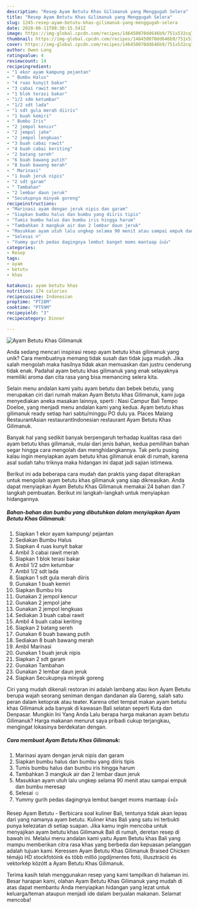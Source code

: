 ```yaml
---
description: "Resep Ayam Betutu Khas Gilimanuk yang Menggugah Selera"
title: "Resep Ayam Betutu Khas Gilimanuk yang Menggugah Selera"
slug: 1245-resep-ayam-betutu-khas-gilimanuk-yang-menggugah-selera
date: 2020-06-11T08:30:15.541Z
image: https://img-global.cpcdn.com/recipes/146450070dd646b9/751x532cq70/ayam-betutu-khas-gilimanuk-foto-resep-utama.jpg
thumbnail: https://img-global.cpcdn.com/recipes/146450070dd646b9/751x532cq70/ayam-betutu-khas-gilimanuk-foto-resep-utama.jpg
cover: https://img-global.cpcdn.com/recipes/146450070dd646b9/751x532cq70/ayam-betutu-khas-gilimanuk-foto-resep-utama.jpg
author: Owen Long
ratingvalue: 4
reviewcount: 14
recipeingredient:
- "1 ekor ayam kampung pejantan"
- " Bumbu Halus"
- "4 ruas kunyit bakar"
- "3 cabai rawit merah"
- "1 blok terasi bakar"
- "1/2 sdm ketumbar"
- "1/2 sdt lada"
- "1 sdt gula merah diiris"
- "1 buah kemiri"
- " Bumbu Iris"
- "2 jempol kencur"
- "2 jempol jahe"
- "2 jempol lengkuas"
- "3 buah cabai rawit"
- "4 buah cabai keriting"
- "2 batang sereh"
- "6 buah bawang putih"
- "8 buah bawang merah"
- " Marinasi"
- "1 buah jeruk nipis"
- "2 sdt garam"
- " Tambahan"
- "2 lembar daun jeruk"
- "Secukupnya minyak goreng"
recipeinstructions:
- "Marinasi ayam dengan jeruk nipis dan garam"
- "Siapkan bumbu halus dan bumbu yang diiris tipis"
- "Tumis bumbu halus dan bumbu iris hingga harum"
- "Tambahkan 3 mangkuk air dan 2 lembar daun jeruk"
- "Masukkan ayam utuh lalu ungkep selama 90 menit atau sampai empuk dan bumbu meresap"
- "Selesai ☺️"
- "Yummy gurih pedas dagingnya lembut banget moms mantaap 👍👍"
categories:
- Resep
tags:
- ayam
- betutu
- khas

katakunci: ayam betutu khas 
nutrition: 174 calories
recipecuisine: Indonesian
preptime: "PT28M"
cooktime: "PT59M"
recipeyield: "3"
recipecategory: Dinner

---
```



![Ayam Betutu Khas Gilimanuk](https://img-global.cpcdn.com/recipes/146450070dd646b9/751x532cq70/ayam-betutu-khas-gilimanuk-foto-resep-utama.jpg)

Anda sedang mencari inspirasi resep ayam betutu khas gilimanuk yang unik? Cara membuatnya memang tidak susah dan tidak juga mudah. Jika salah mengolah maka hasilnya tidak akan memuaskan dan justru cenderung tidak enak. Padahal ayam betutu khas gilimanuk yang enak selayaknya memiliki aroma dan cita rasa yang bisa memancing selera kita.

Selain menu andalan kami yaitu ayam betutu dan bebek betutu, yang merupakan ciri dari rumah makan Ayam Betutu khas Gilimanuk, kami juga menyediakan aneka masakan lainnya, sperti : Nasi Campur Bali Tempo Doeloe, yang menjadi menu andalan kami yang kedua. Ayam betutu khas gilimanuk ready setiap hari sabtu/minggu PO dulu ya. Places Malang RestaurantAsian restaurantIndonesian restaurant Ayam Betutu Khas Gilimanuk.

Banyak hal yang sedikit banyak berpengaruh terhadap kualitas rasa dari ayam betutu khas gilimanuk, mulai dari jenis bahan, kedua pemilihan bahan segar hingga cara mengolah dan menghidangkannya. Tak perlu pusing kalau ingin menyiapkan ayam betutu khas gilimanuk enak di rumah, karena asal sudah tahu triknya maka hidangan ini dapat jadi sajian istimewa.


Berikut ini ada beberapa cara mudah dan praktis yang dapat diterapkan untuk mengolah ayam betutu khas gilimanuk yang siap dikreasikan. Anda dapat menyiapkan Ayam Betutu Khas Gilimanuk memakai 24 bahan dan 7 langkah pembuatan. Berikut ini langkah-langkah untuk menyiapkan hidangannya.

<!--inarticleads1-->

##### Bahan-bahan dan bumbu yang dibutuhkan dalam menyiapkan Ayam Betutu Khas Gilimanuk:

1. Siapkan 1 ekor ayam kampung/ pejantan
1. Sediakan  Bumbu Halus
1. Siapkan 4 ruas kunyit bakar
1. Ambil 3 cabai rawit merah
1. Siapkan 1 blok terasi bakar
1. Ambil 1/2 sdm ketumbar
1. Ambil 1/2 sdt lada
1. Siapkan 1 sdt gula merah diiris
1. Gunakan 1 buah kemiri
1. Siapkan  Bumbu Iris
1. Gunakan 2 jempol kencur
1. Gunakan 2 jempol jahe
1. Gunakan 2 jempol lengkuas
1. Sediakan 3 buah cabai rawit
1. Ambil 4 buah cabai keriting
1. Siapkan 2 batang sereh
1. Gunakan 6 buah bawang putih
1. Sediakan 8 buah bawang merah
1. Ambil  Marinasi
1. Gunakan 1 buah jeruk nipis
1. Siapkan 2 sdt garam
1. Gunakan  Tambahan
1. Gunakan 2 lembar daun jeruk
1. Siapkan Secukupnya minyak goreng


Ciri yang mudah dikenali restoran ini adalah lambang atau ikon Ayam Betutu berupa wajah seorang seniman dengan dandanan ala Gareng, salah satu peran dalam ketoprak atau teater. Karena otlet tempat makan ayam betutu khas Gilimanuk ada banyak di kawasan Bali selatan seperti Kuta dan Denpasar. Mungkin Ini Yang Anda Lalu berapa harga makanan ayam betutu Gilimanuk? Harga makanan menurut saya pribadi cukup terjangkau, mengingat lokasinya berdekatan dengan. 

<!--inarticleads2-->

##### Cara membuat Ayam Betutu Khas Gilimanuk:

1. Marinasi ayam dengan jeruk nipis dan garam
1. Siapkan bumbu halus dan bumbu yang diiris tipis
1. Tumis bumbu halus dan bumbu iris hingga harum
1. Tambahkan 3 mangkuk air dan 2 lembar daun jeruk
1. Masukkan ayam utuh lalu ungkep selama 90 menit atau sampai empuk dan bumbu meresap
1. Selesai ☺️
1. Yummy gurih pedas dagingnya lembut banget moms mantaap 👍👍


Resep Ayam Betutu - Berbicara soal kuliner Bali, tentunya tidak akan lepas dari yang namanya ayam betutu. Kuliner khas Bali yang satu ini terbukti punya kelezatan di setiap suapan. Jika kamu ingin mencoba untuk menyajikan ayam betutu khas Gilimanuk Bali di rumah, deretan resep di bawah ini. Melalui menu andalan kami yaitu Ayam Betutu khas Bali yang mampu memberikan citra rasa khas yang berbeda dan kepuasan pelanggan adalah tujuan kami. Keressen Ayam Betutu Khas Gilimanuk Braised Chicken témájú HD stockfotóink és több millió jogdíjmentes fotó, illusztráció és vektorkép között a Ayam Betutu Khas Gilimanuk. 

Terima kasih telah menggunakan resep yang kami tampilkan di halaman ini. Besar harapan kami, olahan Ayam Betutu Khas Gilimanuk yang mudah di atas dapat membantu Anda menyiapkan hidangan yang lezat untuk keluarga/teman ataupun menjadi ide dalam berjualan makanan. Selamat mencoba!

